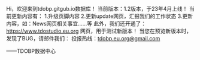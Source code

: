Hi，欢迎来到tdobp.gitgub.io数据库！
当前版本：1.2版本，于23年4月上线！
当前更新内容有：
1.升级页脚内容
2.更新update网页，汇报我们的工作状态
3.更新内容，如：News网页相关事宜......等
此外，我们还开通了：
https://www.tdostudio.eu.org
网页，用于测试新版本！
当您在预览新版本时，发现了BUG，请邮件我们：
投报热线：tdobp.eu.org@gmail.com

——TDOBP数据中心
